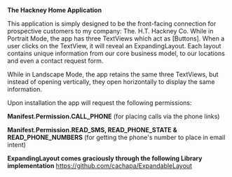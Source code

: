 **The Hackney Home Application**

This application is simply designed to be the front-facing connection for prospective customers to my company: The. H.T. Hackney Co.
While in Portrait Mode, the app has three TextViews which act as [Buttons]. When a user clicks on the TextView, it will reveal an ExpandingLayout. Each layout contains unique information from our core business model, to our locations and even a contact request form. 

While in Landscape Mode, the app retains the same three TextViews, but instead of opening vertically, they open horizontally to display the same information. 

Upon installation the app will request the following permissions:

**Manifest.Permission.CALL_PHONE** (for placing calls via the phone links)

**Manifest.Permission.READ_SMS, READ_PHONE_STATE & READ_PHONE_NUMBERS** (for getting the phone's number to place in email intent)




**ExpandingLayout comes graciously through the following Library implementation**
https://github.com/cachapa/ExpandableLayout
